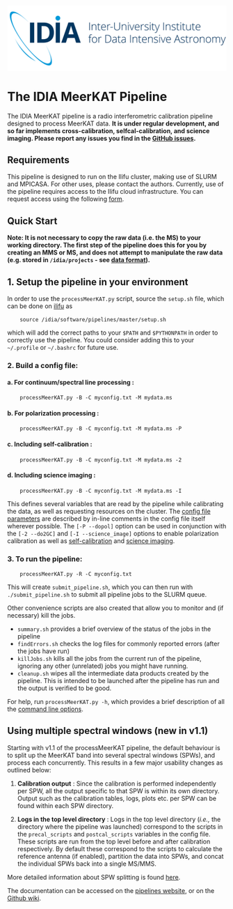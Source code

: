 <p align="center">
   <img src="https://raw.githubusercontent.com/idia-pipelines/idia-pipelines.github.io/master/assets/idia_logo.jpg" alt="IDIA pipelines"/>
</p>

# The IDIA MeerKAT Pipeline

The IDIA MeerKAT pipeline is a radio interferometric calibration pipeline designed to process MeerKAT data. **It is under regular development, and so far implements cross-calibration, selfcal-calibration, and science imaging. Please report any issues you find in the [GitHub issues](https://github.com/idia-astro/pipelines/issues).**

## Requirements

This pipeline is designed to run on the Ilifu cluster, making use of SLURM and MPICASA. For other uses, please contact the authors. Currently, use of the pipeline requires access to the Ilifu cloud infrastructure. You can request access using the following [form](http://docs.ilifu.ac.za/#/getting_started/request_access).

## Quick Start

**Note: It is not necessary to copy the raw data (i.e. the MS) to your working directory. The first step of the pipeline does this for you by creating an MMS or MS, and does not attempt to manipulate the raw data (e.g. stored in `/idia/projects` - see [data format](https://idia-pipelines.github.io/docs/processMeerKAT/Example-Use-Cases/#data-format)).**

## 1. Setup the pipeline in your environment

In order to use the `processMeerKAT.py` script, source the `setup.sh` file, which can be done on [ilifu](https://docs.ilifu.ac.za/#/) as

        source /idia/software/pipelines/master/setup.sh

which will add the correct paths to your `$PATH` and `$PYTHONPATH` in order to correctly use the pipeline. You could consider adding this to your `~/.profile` or `~/.bashrc` for future use.

### 2. Build a config file:

#### a. For continuum/spectral line processing :

        processMeerKAT.py -B -C myconfig.txt -M mydata.ms

#### b. For polarization processing :

        processMeerKAT.py -B -C myconfig.txt -M mydata.ms -P

#### c. Including self-calibration :

        processMeerKAT.py -B -C myconfig.txt -M mydata.ms -2

#### d. Including science imaging :

        processMeerKAT.py -B -C myconfig.txt -M mydata.ms -I

This defines several variables that are read by the pipeline while calibrating the data, as well as requesting resources on the cluster. The [config file parameters](https://idia-pipelines.github.io/docs/processMeerKAT/config-files) are described by in-line comments in the config file itself wherever possible. The `[-P --dopol]` option can be used in conjunction with the `[-2 --do2GC]` and `[-I --science_image]` options to enable polarization calibration as well as [self-calibration](https://idia-pipelines.github.io/docs/processMeerKAT/self-calibration-in-processmeerkat) and [science imaging](https://idia-pipelines.github.io/docs/processMeerKAT/science-imaging-in-processmeerkat).

### 3. To run the pipeline:

        processMeerKAT.py -R -C myconfig.txt

This will create `submit_pipeline.sh`, which you can then run with `./submit_pipeline.sh` to submit all pipeline jobs to the SLURM queue.

Other convenience scripts are also created that allow you to monitor and (if necessary) kill the jobs.

* `summary.sh` provides a brief overview of the status of the jobs in the pipeline
* `findErrors.sh` checks the log files for commonly reported errors (after the jobs have run)
* `killJobs.sh` kills all the jobs from the current run of the pipeline, ignoring any other (unrelated) jobs you might have running.
* `cleanup.sh` wipes all the intermediate data products created by the pipeline. This is intended to be launched after the pipeline has run and the output is verified to be good.

For help, run `processMeerKAT.py -h`, which provides a brief description of all the [command line options](https://idia-pipelines.github.io/docs/processMeerKAT/using-the-pipeline#command-line-options).

## Using multiple spectral windows (new in v1.1)

Starting with v1.1 of the processMeerKAT pipeline, the default behaviour is to split up the MeerKAT band into several spectral windows (SPWs), and process each concurrently. This results in a few major usability changes as outlined below:

1. **Calibration output** : Since the calibration is performed independently per SPW, all the output specific to that SPW is within its own directory. Output such as the calibration tables, logs, plots etc. per SPW can be found within each SPW directory.

2. **Logs in the top level directory** : Logs in the top level directory (*i.e.,* the directory where the pipeline was launched) correspond to the scripts in the `precal_scripts` and `postcal_scripts` variables in the config file. These scripts are run from the top level before and after calibration respectively. By default these correspond to the scripts to calculate the reference antenna (if enabled), partition the data into SPWs, and concat the individual SPWs back into a single MS/MMS.

More detailed information about SPW splitting is found [here](/docs/processMeerKAT/config-files#spw-splitting).

The documentation can be accessed on the [pipelines website](https://idia-pipelines.github.io/docs/processMeerKAT), or on the [Github wiki](https://github.com/idia-astro/pipelines/wiki).
